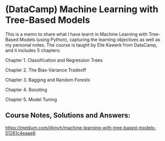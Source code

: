 # (DataCamp) Machine Learning with Tree-Based Models
This is a memo to share what I have learnt in Machine Learning with Tree-Based Models (using Python), capturing the learning objectives as well as my personal notes. The course is taught by Elie Kawerk from DataCamp, and it includes 5 chapters:

Chapter 1. Classification and Regression Trees

Chapter 2. The Bias-Variance Tradeoff

Chapter 3. Bagging and Random Forests

Chapter 4. Boosting

Chapter 5. Model Tuning

## Course Notes, Solutions and Answers:
https://medium.com/@jnyh/machine-learning-with-tree-based-models-51261c4eaae6

